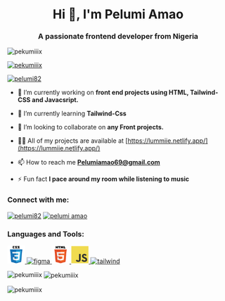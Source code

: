 <h1 align="center">Hi 👋, I'm Pelumi Amao</h1>
<h3 align="center">A passionate frontend developer from Nigeria</h3>

<p align="left"> <img src="https://komarev.com/ghpvc/?username=pekumiiix&label=Profile%20views&color=0e75b6&style=flat" alt="pekumiiix" /> </p>

<p align="left"> <a href="https://github.com/ryo-ma/github-profile-trophy"><img src="https://github-profile-trophy.vercel.app/?username=pekumiiix" alt="pekumiiix" /></a> </p>

<p align="left"> <a href="https://twitter.com/pelumi82" target="blank"><img src="https://img.shields.io/twitter/follow/pelumi82?logo=twitter&style=for-the-badge" alt="pelumi82" /></a> </p>

- 🔭 I’m currently working on **front end projects using HTML, Tailwind-CSS and Javacsript.**

- 🌱 I’m currently learning **Tailwind-Css**

- 👯 I’m looking to collaborate on **any Front projects.**

- 👨‍💻 All of my projects are available at [https://lummiie.netlify.app/](https://lummiie.netlify.app/)

- 📫 How to reach me **Pelumiamao69@gmail.com**

- ⚡ Fun fact **I pace around my room while listening to music**

<h3 align="left">Connect with me:</h3>
<p align="left">
<a href="https://twitter.com/pelumi82" target="blank"><img align="center" src="https://raw.githubusercontent.com/rahuldkjain/github-profile-readme-generator/master/src/images/icons/Social/twitter.svg" alt="pelumi82" height="30" width="40" /></a>
<a href="https://linkedin.com/in/pelumi amao" target="blank"><img align="center" src="https://raw.githubusercontent.com/rahuldkjain/github-profile-readme-generator/master/src/images/icons/Social/linked-in-alt.svg" alt="pelumi amao" height="30" width="40" /></a>
</p>

<h3 align="left">Languages and Tools:</h3>
<p align="left"> <a href="https://www.w3schools.com/css/" target="_blank" rel="noreferrer"> <img src="https://raw.githubusercontent.com/devicons/devicon/master/icons/css3/css3-original-wordmark.svg" alt="css3" width="40" height="40"/> </a> <a href="https://www.figma.com/" target="_blank" rel="noreferrer"> <img src="https://www.vectorlogo.zone/logos/figma/figma-icon.svg" alt="figma" width="40" height="40"/> </a> <a href="https://www.w3.org/html/" target="_blank" rel="noreferrer"> <img src="https://raw.githubusercontent.com/devicons/devicon/master/icons/html5/html5-original-wordmark.svg" alt="html5" width="40" height="40"/> </a> <a href="https://developer.mozilla.org/en-US/docs/Web/JavaScript" target="_blank" rel="noreferrer"> <img src="https://raw.githubusercontent.com/devicons/devicon/master/icons/javascript/javascript-original.svg" alt="javascript" width="40" height="40"/> </a> <a href="https://tailwindcss.com/" target="_blank" rel="noreferrer"> <img src="https://www.vectorlogo.zone/logos/tailwindcss/tailwindcss-icon.svg" alt="tailwind" width="40" height="40"/> </a> </p>

<p><img align="left" src="https://github-readme-stats.vercel.app/api/top-langs?username=pekumiiix&show_icons=true&locale=en&layout=compact" alt="pekumiiix" /></p>

<p>&nbsp;<img align="center" src="https://github-readme-stats.vercel.app/api?username=pekumiiix&show_icons=true&locale=en" alt="pekumiiix" /></p>

<p><img align="center" src="https://github-readme-streak-stats.herokuapp.com/?user=pekumiiix&" alt="pekumiiix" /></p>
